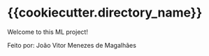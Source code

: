 # {{cookiecutter.directory_name}}

Welcome to this ML project!

Feito por: João Vitor Menezes de Magalhães